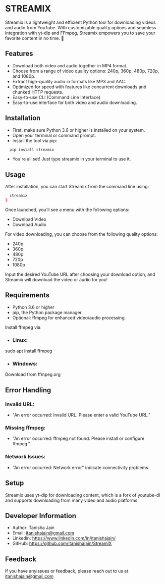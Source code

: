 # STREAMIX
Streamix is a lightweight and efficient Python tool for downloading videos and audio from YouTube. With customizable quality options and seamless integration with yt-dlp and FFmpeg, Streamix empowers you to save your favorite content in no time. 🚀

## Features
- Download both video and audio together in MP4 format.
- Choose from a range of video quality options: 240p, 360p, 480p, 720p, and 1080p.
- Extract high-quality audio in formats like MP3 and AAC.
- Optimized for speed with features like concurrent downloads and chunked HTTP requests.
- Easy-to-use CLI (Command Line Interface).
- Easy-to-use interface for both video and audio downloading.

## Installation
- First, make sure Python 3.6 or higher is installed on your system.
- Open your terminal or command prompt.
- Install the tool via pip:
```bash
  pip install streamix
```
- You're all set! Just type streamix in your terminal to use it.

## Usage
After installation, you can start Streamix from the command line using:
```bash 
  streamix
}
```
Once launched, you'll see a menu with the following options:
- Download Video
- Download Audio

For video downloading, you can choose from the following quality options:
- 240p
- 360p
- 480p
- 720p
- 1080p

Input the desired YouTube URL after choosing your download option, and Streamix will download the video or audio for you!

## Requirements
- Python 3.6 or higher
- pip, the Python package manager.
- Optional: ffmpeg for enhanced video/audio processing.

Install ffmpeg via:
- ### Linux: 
sudo apt install ffmpeg
- ### Windows: 
Download from ffmpeg.org

## Error Handling
### Invalid URL: 
- "An error occurred: Invalid URL. Please enter a valid YouTube URL."
### Missing ffmpeg:
- "An error occurred: ffmpeg not found. Please install or configure ffmpeg."
### Network Issues:
- "An error occurred: Network error" indicate connectivity problems.

## Setup
Streamix uses yt-dlp for downloading content, which is a fork of youtube-dl and supports downloading from many video and audio platforms.

## Developer Information
- Author: Tanisha Jain
- Email: itanishajain@gmail.com
- Linkedin: https://www.linkedin.com/in/itanishajain/
- GitHub: https://github.com/itanishajain/StreamIX

## Feedback
If you have anyissues or feedback, please reach out to us at itanishajain@gmail.com